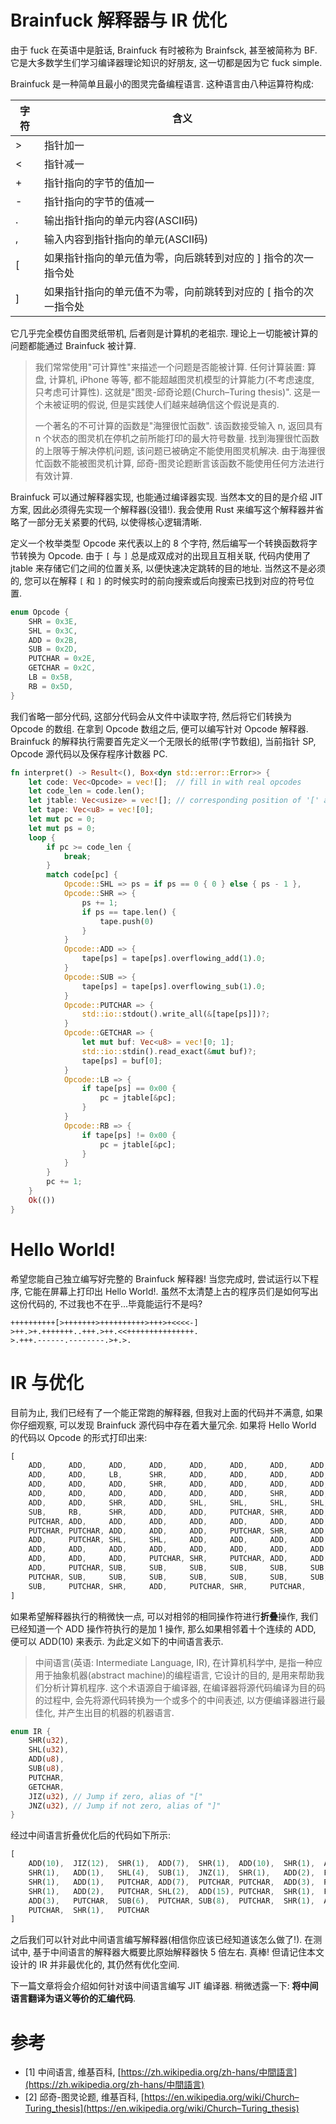 # Brainfuck 解释器与 IR 优化

由于 fuck 在英语中是脏话, Brainfuck 有时被称为 Brainfsck, 甚至被简称为 BF. 它是大多数学生们学习编译器理论知识的好朋友, 这一切都是因为它 fuck simple.

Brainfuck 是一种简单且最小的图灵完备编程语言. 这种语言由八种运算符构成:

| 字符 |                              含义                               |
| ---- | --------------------------------------------------------------- |
| >    | 指针加一                                                        |
| <    | 指针减一                                                        |
| +    | 指针指向的字节的值加一                                          |
| -    | 指针指向的字节的值减一                                          |
| .    | 输出指针指向的单元内容(ASCII码)                                 |
| ,    | 输入内容到指针指向的单元(ASCII码)                               |
| [    | 如果指针指向的单元值为零，向后跳转到对应的 ] 指令的次一指令处   |
| ]    | 如果指针指向的单元值不为零，向前跳转到对应的 [ 指令的次一指令处 |

它几乎完全模仿自图灵纸带机, 后者则是计算机的老祖宗. 理论上一切能被计算的问题都能通过 Brainfuck 被计算.

> 我们常常使用"可计算性"来描述一个问题是否能被计算. 任何计算装置: 算盘, 计算机, iPhone 等等, 都不能超越图灵机模型的计算能力(不考虑速度, 只考虑可计算性). 这就是"图灵-邱奇论题(Church–Turing thesis)". 这是一个未被证明的假说, 但是实践使人们越来越确信这个假说是真的.
>
> 一个著名的不可计算的函数是"海狸很忙函数". 该函数接受输入 n, 返回具有 n 个状态的图灵机在停机之前所能打印的最大符号数量. 找到海狸很忙函数的上限等于解决停机问题, 该问题已被确定不能使用图灵机解决. 由于海狸很忙函数不能被图灵机计算, 邱奇-图灵论题断言该函数不能使用任何方法进行有效计算.

Brainfuck 可以通过解释器实现, 也能通过编译器实现. 当然本文的目的是介绍 JIT 方案, 因此必须得先实现一个解释器(没错!). 我会使用 Rust 来编写这个解释器并省略了一部分无关紧要的代码, 以使得核心逻辑清晰.

定义一个枚举类型 Opcode 来代表以上的 8 个字符, 然后编写一个转换函数将字节转换为 Opcode. 由于 `[` 与 `]` 总是成双成对的出现且互相关联, 代码内使用了 jtable 来存储它们之间的位置关系, 以便快速决定跳转的目的地址. 当然这不是必须的, 您可以在解释 `[` 和 `]` 的时候实时的前向搜索或后向搜索已找到对应的符号位置.

```rs
enum Opcode {
    SHR = 0x3E,
    SHL = 0x3C,
    ADD = 0x2B,
    SUB = 0x2D,
    PUTCHAR = 0x2E,
    GETCHAR = 0x2C,
    LB = 0x5B,
    RB = 0x5D,
}
```

我们省略一部分代码, 这部分代码会从文件中读取字符, 然后将它们转换为 Opcode 的数组. 在拿到 Opcode 数组之后, 便可以编写针对 Opcode 解释器. Brainfuck 的解释执行需要首先定义一个无限长的纸带(字节数组), 当前指针 SP, Opcode 源代码以及保存程序计数器 PC.

```rs
fn interpret() -> Result<(), Box<dyn std::error::Error>> {
    let code: Vec<Opcode> = vec![];  // fill in with real opcodes
    let code_len = code.len();
    let jtable: Vec<usize> = vec![]; // corresponding position of '[' and `]`
    let tape: Vec<u8> = vec![0];
    let mut pc = 0;
    let mut ps = 0;
    loop {
        if pc >= code_len {
            break;
        }
        match code[pc] {
            Opcode::SHL => ps = if ps == 0 { 0 } else { ps - 1 },
            Opcode::SHR => {
                ps += 1;
                if ps == tape.len() {
                    tape.push(0)
                }
            }
            Opcode::ADD => {
                tape[ps] = tape[ps].overflowing_add(1).0;
            }
            Opcode::SUB => {
                tape[ps] = tape[ps].overflowing_sub(1).0;
            }
            Opcode::PUTCHAR => {
                std::io::stdout().write_all(&[tape[ps]])?;
            }
            Opcode::GETCHAR => {
                let mut buf: Vec<u8> = vec![0; 1];
                std::io::stdin().read_exact(&mut buf)?;
                tape[ps] = buf[0];
            }
            Opcode::LB => {
                if tape[ps] == 0x00 {
                    pc = jtable[&pc];
                }
            }
            Opcode::RB => {
                if tape[ps] != 0x00 {
                    pc = jtable[&pc];
                }
            }
        }
        pc += 1;
    }
    Ok(())
}
```

# Hello World!

希望您能自己独立编写好完整的 Brainfuck 解释器! 当您完成时, 尝试运行以下程序, 它能在屏幕上打印出 Hello World!. 虽然不太清楚上古的程序员们是如何写出这份代码的, 不过我也不在乎...毕竟能运行不是吗?

```no-highlight
++++++++++[>+++++++>++++++++++>+++>+<<<<-]
>++.>+.+++++++..+++.>++.<<+++++++++++++++.
>.+++.------.--------.>+.>.
```

# IR 与优化

目前为止, 我们已经有了一个能正常跑的解释器, 但我对上面的代码并不满意, 如果你仔细观察, 可以发现 Brainfuck 源代码中存在着大量冗余. 如果将 Hello World 的代码以 Opcode 的形式打印出来:

```rs
[
    ADD,     ADD,     ADD,     ADD,     ADD,     ADD,     ADD,     ADD,
    ADD,     ADD,     LB,      SHR,     ADD,     ADD,     ADD,     ADD,
    ADD,     ADD,     ADD,     SHR,     ADD,     ADD,     ADD,     ADD,
    ADD,     ADD,     ADD,     ADD,     ADD,     ADD,     SHR,     ADD,
    ADD,     ADD,     SHR,     ADD,     SHL,     SHL,     SHL,     SHL,
    SUB,     RB,      SHR,     ADD,     ADD,     PUTCHAR, SHR,     ADD,
    PUTCHAR, ADD,     ADD,     ADD,     ADD,     ADD,     ADD,     ADD,
    PUTCHAR, PUTCHAR, ADD,     ADD,     ADD,     PUTCHAR, SHR,     ADD,
    ADD,     PUTCHAR, SHL,     SHL,     ADD,     ADD,     ADD,     ADD,
    ADD,     ADD,     ADD,     ADD,     ADD,     ADD,     ADD,     ADD,
    ADD,     ADD,     ADD,     PUTCHAR, SHR,     PUTCHAR, ADD,     ADD,
    ADD,     PUTCHAR, SUB,     SUB,     SUB,     SUB,     SUB,     SUB,
    PUTCHAR, SUB,     SUB,     SUB,     SUB,     SUB,     SUB,     SUB,
    SUB,     PUTCHAR, SHR,     ADD,     PUTCHAR, SHR,     PUTCHAR,
]
```

如果希望解释器执行的稍微快一点, 可以对相邻的相同操作符进行**折叠**操作, 我们已经知道一个 ADD 操作符执行的是加 1 操作, 那么如果相邻着十个连续的 ADD, 便可以 ADD(10) 来表示. 为此定义如下的中间语言表示.

> 中间语言(英语: Intermediate Language, IR), 在计算机科学中, 是指一种应用于抽象机器(abstract machine)的编程语言, 它设计的目的, 是用来帮助我们分析计算机程序. 这个术语源自于编译器, 在编译器将源代码编译为目的码的过程中, 会先将源代码转换为一个或多个的中间表述, 以方便编译器进行最佳化, 并产生出目的机器的机器语言.

```rs
enum IR {
    SHR(u32),
    SHL(u32),
    ADD(u8),
    SUB(u8),
    PUTCHAR,
    GETCHAR,
    JIZ(u32), // Jump if zero, alias of "["
    JNZ(u32), // Jump if not zero, alias of "]"
}
```

经过中间语言折叠优化后的代码如下所示:

```rs
[
    ADD(10),  JIZ(12),  SHR(1),  ADD(7),  SHR(1),  ADD(10),  SHR(1),  ADD(3),
    SHR(1),   ADD(1),   SHL(4),  SUB(1),  JNZ(1),  SHR(1),   ADD(2),  PUTCHAR,
    SHR(1),   ADD(1),   PUTCHAR, ADD(7),  PUTCHAR, PUTCHAR,  ADD(3),  PUTCHAR,
    SHR(1),   ADD(2),   PUTCHAR, SHL(2),  ADD(15), PUTCHAR,  SHR(1),  PUTCHAR,
    ADD(3),   PUTCHAR,  SUB(6),  PUTCHAR, SUB(8),  PUTCHAR,  SHR(1),  ADD(1),
    PUTCHAR,  SHR(1),   PUTCHAR
]
```

之后我们可以针对此中间语言编写解释器(相信你应该已经知道该怎么做了!). 在测试中, 基于中间语言的解释器大概要比原始解释器快 5 倍左右. 真棒! 但请记住本文设计的 IR 并非最优化的, 其仍然有优化空间.

下一篇文章将会介绍如何针对该中间语言编写 JIT 编译器. 稍微透露一下: **将中间语言翻译为语义等价的汇编代码**.

# 参考

- [1] 中间语言, 维基百科, [https://zh.wikipedia.org/zh-hans/中間語言](https://zh.wikipedia.org/zh-hans/中間語言)
- [2] 邱奇-图灵论题, 维基百科, [https://en.wikipedia.org/wiki/Church–Turing_thesis](https://en.wikipedia.org/wiki/Church–Turing_thesis)
